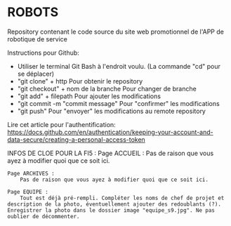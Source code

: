 # ROBOTS
Repository contenant le code source du site web promotionnel de l'APP de robotique de service

Instructions pour Github:
 - Utiliser le terminal Git Bash à l'endroit voulu. (La commande "cd" pour se déplacer)
 - "git clone" + http 				Pour obtenir le repository
 - "git checkout" + nom de la branche 		Pour changer de branche
 - "git add" + filepath				Pour ajouter les modifications
 - "git commit -m "commit message"		Pour "confirmer" les modifications
 - "git push"					Pour "envoyer" les modifications au remote repository

Lire cet article pour l'authentification:
	https://docs.github.com/en/authentication/keeping-your-account-and-data-secure/creating-a-personal-access-token


INFOS DE CLOE POUR LA FI5 :
	Page ACCUEIL : 
		Pas de raison que vous ayez à modifier quoi que ce soit ici. 
		
	Page ARCHIVES : 
		Pas de raison que vous ayez à modifier quoi que ce soit ici. 

	Page EQUIPE : 
		Tout est déjà pré-rempli. Compléter les noms de chef de projet et description de la photo, éventuellement ajouter des redoublants (?). Enregistrer la photo dans le dossier image "equipe_s9.jpg". Ne pas oublier de décommenter. 